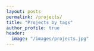 ```yaml
---
layout: posts
permalink: /projects/
title: "Projects by tags"
author_profile: true
header: 
  image: "/images/projects.jpg"
---
```




